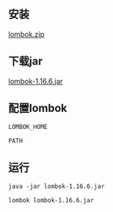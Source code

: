 ## 安装

[lombok.zip](http://upload.daoapp.io/download/lombok/lombok.zip)

## 下载jar

[lombok-1.16.6.jar](http://upload.daoapp.io/download/lombok/lombok-1.16.6.jar)


## 配置lombok

`LOMBOK_HOME`

`PATH`

## 运行


	java -jar lombok-1.16.6.jar
	
	lombok lombok-1.16.6.jar